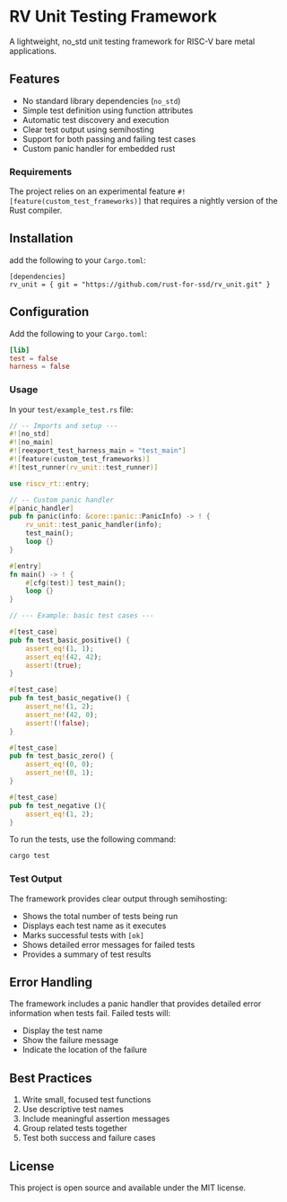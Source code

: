 # RV Unit Testing Framework

A lightweight, no_std unit testing framework for RISC-V bare metal applications.

## Features

- No standard library dependencies (`no_std`)
- Simple test definition using function attributes
- Automatic test discovery and execution
- Clear test output using semihosting
- Support for both passing and failing test cases
- Custom panic handler for embedded rust

### Requirements
The project relies on an experimental feature `#![feature(custom_test_frameworks)]` that requires a nightly version of the Rust compiler.

## Installation 
add the following to your `Cargo.toml`:
```
[dependencies]
rv_unit = { git = "https://github.com/rust-for-ssd/rv_unit.git" }
```

## Configuration
Add the following to your `Cargo.toml`:
```toml
[lib]
test = false
harness = false
```


### Usage
In your `test/example_test.rs` file:
```rust
// -- Imports and setup ---
#![no_std]
#![no_main]
#![reexport_test_harness_main = "test_main"]
#![feature(custom_test_frameworks)]
#![test_runner(rv_unit::test_runner)]

use riscv_rt::entry;

// -- Custom panic handler 
#[panic_handler]
pub fn panic(info: &core::panic::PanicInfo) -> ! {
    rv_unit::test_panic_handler(info);
    test_main();
    loop {}
}

#[entry]
fn main() -> ! {
    #[cfg(test)] test_main();
    loop {}
}

// --- Example: basic test cases ---

#[test_case]
pub fn test_basic_positive() {
    assert_eq!(1, 1);
    assert_eq!(42, 42);
    assert!(true);
}

#[test_case]
pub fn test_basic_negative() {
    assert_ne!(1, 2);
    assert_ne!(42, 0);
    assert!(!false);
}

#[test_case]
pub fn test_basic_zero() {
    assert_eq!(0, 0);
    assert_ne!(0, 1);
}

#[test_case]
pub fn test_negative (){
    assert_eq!(1, 2);
}

```

To run the tests, use the following command:

```bash
cargo test
```

### Test Output

The framework provides clear output through semihosting:

- Shows the total number of tests being run
- Displays each test name as it executes
- Marks successful tests with `[ok]`
- Shows detailed error messages for failed tests
- Provides a summary of test results

## Error Handling

The framework includes a panic handler that provides detailed error information when tests fail. Failed tests will:

- Display the test name
- Show the failure message
- Indicate the location of the failure

## Best Practices

1. Write small, focused test functions
2. Use descriptive test names
3. Include meaningful assertion messages
4. Group related tests together
5. Test both success and failure cases

## License

This project is open source and available under the MIT license.

